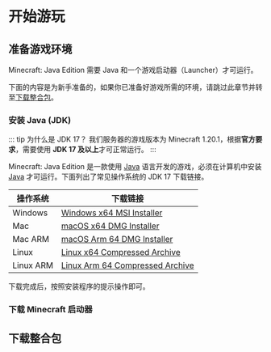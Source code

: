 # 开始游玩

## 准备游戏环境

Minecraft: Java Edition 需要 Java 和一个游戏启动器（Launcher）才可运行。

下面的内容是为新手准备的，如果你已准备好游戏所需的环境，请跳过此章节并转至[下载整合包](#下载整合包)。

### 安装 Java (JDK)

::: tip 为什么是 JDK 17？
我们服务器的游戏版本为 Minecraft 1.20.1，根据**官方要求**，需要使用 **JDK 17 及以上**才可正常运行。
:::

Minecraft: Java Edition 是一款使用 [Java](https://www.java.com/) 语言开发的游戏，必须在计算机中安装 [Java](https://www.java.com/) 才可运行。下面列出了常见操作系统的 JDK 17 下载链接。

| 操作系统  | 下载链接                                                                                                            |
| --------- | ------------------------------------------------------------------------------------------------------------------- |
| Windows   | [Windows x64 MSI Installer](https://download.oracle.com/java/17/archive/jdk-17.0.10_windows-x64_bin.msi)            |
| Mac       | [macOS x64 DMG Installer](https://download.oracle.com/java/17/archive/jdk-17.0.10_macos-x64_bin.dmg)                |
| Mac ARM   | [macOS Arm 64 DMG Installer](https://download.oracle.com/java/17/archive/jdk-17.0.10_macos-aarch64_bin.dmg)         |
| Linux     | [Linux x64 Compressed Archive](https://download.oracle.com/java/17/archive/jdk-17.0.10_linux-x64_bin.tar.gz)        |
| Linux ARM | [Linux Arm 64 Compressed Archive](https://download.oracle.com/java/17/archive/jdk-17.0.10_linux-aarch64_bin.tar.gz) |

下载完成后，按照安装程序的提示操作即可。

### 下载 Minecraft 启动器

## 下载整合包
